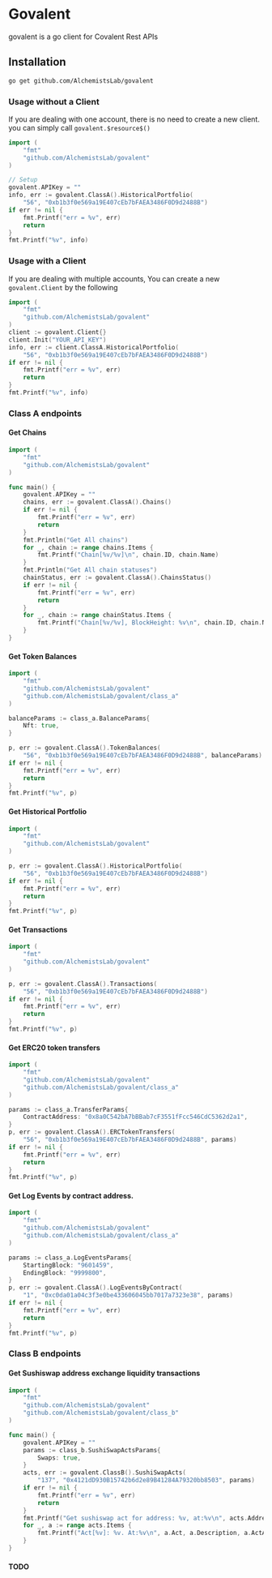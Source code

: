 # Govalent

govalent is a go client for Covalent Rest APIs

## Installation

```sh
go get github.com/AlchemistsLab/govalent
```

### Usage without a Client

If you are dealing with one account, there is no need to create a new client. you can simply call `govalent.$resource$()`

```go
import (
	"fmt"
	"github.com/AlchemistsLab/govalent"
)

// Setup
govalent.APIKey = ""
info, err := govalent.ClassA().HistoricalPortfolio(
	"56", "0xb1b3f0e569a19E407cEb7bFAEA3486F0D9d2488B")
if err != nil {
	fmt.Printf("err = %v", err)
	return
}
fmt.Printf("%v", info)
```

### Usage with a Client

If you are dealing with multiple accounts, You can create a new `govalent.Client` by the following

```go
import (
	"fmt"
	"github.com/AlchemistsLab/govalent"
)
client := govalent.Client{}
client.Init("YOUR_API_KEY")
info, err := client.ClassA.HistoricalPortfolio(
	"56", "0xb1b3f0e569a19E407cEb7bFAEA3486F0D9d2488B")
if err != nil {
	fmt.Printf("err = %v", err)
	return
}
fmt.Printf("%v", info)
```

### Class A endpoints

#### Get Chains

```go
import (
	"fmt"
	"github.com/AlchemistsLab/govalent"
)

func main() {
	govalent.APIKey = ""
	chains, err := govalent.ClassA().Chains()
	if err != nil {
		fmt.Printf("err = %v", err)
		return
	}
	fmt.Println("Get All chains")
	for _, chain := range chains.Items {
		fmt.Printf("Chain[%v/%v]\n", chain.ID, chain.Name)
	}
	fmt.Println("Get All chain statuses")
	chainStatus, err := govalent.ClassA().ChainsStatus()
	if err != nil {
		fmt.Printf("err = %v", err)
		return
	}
	for _, chain := range chainStatus.Items {
		fmt.Printf("Chain[%v/%v], BlockHeight: %v\n", chain.ID, chain.Name, chain.SyncedBlockHeight)
	}
}
```

#### Get Token Balances 

```go
import (
	"fmt"
	"github.com/AlchemistsLab/govalent"
	"github.com/AlchemistsLab/govalent/class_a"
)

balanceParams := class_a.BalanceParams{
	Nft: true,
}

p, err := govalent.ClassA().TokenBalances(
	"56", "0xb1b3f0e569a19E407cEb7bFAEA3486F0D9d2488B", balanceParams)
if err != nil {
	fmt.Printf("err = %v", err)
	return
}
fmt.Printf("%v", p)
```

#### Get Historical Portfolio

```go
import (
	"fmt"
	"github.com/AlchemistsLab/govalent"
)

p, err := govalent.ClassA().HistoricalPortfolio(
	"56", "0xb1b3f0e569a19E407cEb7bFAEA3486F0D9d2488B")
if err != nil {
	fmt.Printf("err = %v", err)
	return
}
fmt.Printf("%v", p)
```

#### Get Transactions

```go
import (
	"fmt"
	"github.com/AlchemistsLab/govalent"
)

p, err := govalent.ClassA().Transactions(
	"56", "0xb1b3f0e569a19E407cEb7bFAEA3486F0D9d2488B")
if err != nil {
	fmt.Printf("err = %v", err)
	return
}
fmt.Printf("%v", p)
```

#### Get ERC20 token transfers

```go
import (
	"fmt"
	"github.com/AlchemistsLab/govalent"
	"github.com/AlchemistsLab/govalent/class_a"
)

params := class_a.TransferParams{
    ContractAddress: "0x8a0C542bA7bBBab7cF3551fFcc546CdC5362d2a1",
}
p, err := govalent.ClassA().ERCTokenTransfers(
	"56", "0xb1b3f0e569a19E407cEb7bFAEA3486F0D9d2488B", params)
if err != nil {
	fmt.Printf("err = %v", err)
	return
}
fmt.Printf("%v", p)
```

#### Get Log Events by contract address.

```go
import (
	"fmt"
	"github.com/AlchemistsLab/govalent"
	"github.com/AlchemistsLab/govalent/class_a"
)

params := class_a.LogEventsParams{
	StartingBlock: "9601459",
	EndingBlock: "9999800",
}
p, err := govalent.ClassA().LogEventsByContract(
	"1", "0xc0da01a04c3f3e0be433606045bb7017a7323e38", params)
if err != nil {
	fmt.Printf("err = %v", err)
	return
}
fmt.Printf("%v", p)
```

### Class B endpoints

#### Get Sushiswap address exchange liquidity transactions

```go
import (
	"fmt"
	"github.com/AlchemistsLab/govalent"
	"github.com/AlchemistsLab/govalent/class_b"
)

func main() {
	govalent.APIKey = ""
	params := class_b.SushiSwapActsParams{
		Swaps: true,
	}
	acts, err := govalent.ClassB().SushiSwapActs(
		"137", "0x4121dD930B15742b6d2e89B41284A79320bb8503", params)
	if err != nil {
		fmt.Printf("err = %v", err)
		return
	}
	fmt.Printf("Get sushiswap act for address: %v, at:%v\n", acts.Address, acts.UpdatedAt)
	for _, a := range acts.Items {
		fmt.Printf("Act[%v]: %v. At:%v\n", a.Act, a.Description, a.ActAt)
	}
}
```

#### TODO